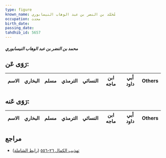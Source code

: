 ```yaml
---
type: figure
known_name: مُحَمَّد بن النضر بن عبد الوهاب النيسابوري
occupation: محدث
birth_date:
passing_date:
tahdhib_id: 5657
---
```

##### محمد بن النضر بن عبد الوهاب النيسابوري

## رَوَى عَن:
| الاسم | البخاري | مسلم | الترمذي | النسائي | ابن ماجه | أبي داود | Others |
| ----- | ------- | ---- | ------- | ------- | -------- | -------- | ------ |
## رَوَى عَنه:
| الاسم | البخاري | مسلم | الترمذي | النسائي | ابن ماجه | أبي داود | Others |
| ----- | ------- | ---- | ------- | ------- | -------- | -------- | ------ |
## مراجع
- [تهذيب الكمال ٢٦-٥٥٦](obsidian://open?vault=Tahdhib-al-Kamal&file=Figures/٥٦٥٧-محمد%20بن%20النضر%20بن%20عبد%20الوهاب%20النيسابوري) ([رابط الشاملة](https://shamela.ws/book/3722/14304))